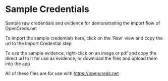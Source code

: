 # Sample Credentials
Sample raw credentials and evidence for demonstrating the import flow of OpenCreds.net

To import the sample credentials here, click on the 'Raw' view and copy the url to the Import Credential step

To use the sample evidence, right-click on an image or pdf and copy the direct url to it for use as evidence, or download the files and upload them into the app

All of these files are for use with https://opencreds.net
